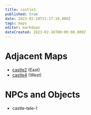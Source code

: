 ```yaml
---
title: castle3
published: true
date: 2023-02-28T21:17:19.000Z
tags: maps
editor: markdown
dateCreated: 2023-02-16T00:00:00.000Z
---
```



# Adjacent Maps
 * [castle2](/maps/castle2) (East)
 * [castle4](/maps/castle4) (West)

# NPCs and Objects
 * castle-tele-1
